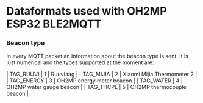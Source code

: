 # Dataformats used with OH2MP ESP32 BLE2MQTT

### Beacon type

In every MQTT packet an information about the beacon type is sent. It is just numerical and the types
supported at the moment are:


| TAG_RUUVI  | 1 | Ruuvi tag |
| TAG_MIJIA  | 2 | Xiaomi Mijia Thermometer 2 |
| TAG_ENERGY | 3 | OH2MP energy meter beacon |
| TAG_WATER  | 4 | OH2MP water gauge beacon |
| TAG_THCPL  | 5 | OH2MP thermocouple beacon |
